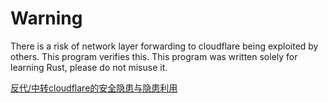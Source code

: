 # Warning

There is a risk of network layer forwarding to cloudflare being exploited by others. This program verifies this.
This program was written solely for learning Rust, please do not misuse it.

[反代/中转cloudflare的安全隐患与隐患利用](https://aoyouer.com/posts/danger-of-cloudflare-transit/)
